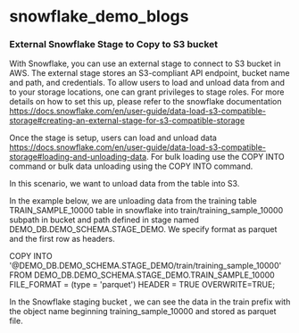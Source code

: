 # snowflake_demo_blogs


### External Snowflake Stage to Copy to S3 bucket

With Snowflake, you can use an external stage to connect to S3 bucket in AWS. The external stage stores an S3-compliant API endpoint, bucket name and path, and credentials. To allow users to load and unload data from and to your storage locations, one can grant privileges to stage roles. For more details on how to set this up, please refer to the snowflake documentation https://docs.snowflake.com/en/user-guide/data-load-s3-compatible-storage#creating-an-external-stage-for-s3-compatible-storage


Once the stage is setup, users can load and unload data https://docs.snowflake.com/en/user-guide/data-load-s3-compatible-storage#loading-and-unloading-data.  For bulk loading  use the COPY INTO <table> command or bulk data unloading using the COPY INTO <location> command. 

In this scenario, we want to unload data from the table into S3. 

In the example below, we are unloading data from the training table TRAIN_SAMPLE_10000 table in snowflake into train/training_sample_10000  subpath in bucket and path defined in stage named DEMO_DB.DEMO_SCHEMA.STAGE_DEMO. We specify format as parquet and the first row as headers.

COPY INTO '@DEMO_DB.DEMO_SCHEMA.STAGE_DEMO/train/training_sample_10000'
FROM DEMO_DB.DEMO_SCHEMA.STAGE_DEMO.TRAIN_SAMPLE_10000
FILE_FORMAT = (type = 'parquet')
HEADER = TRUE
OVERWRITE=TRUE;


In the Snowflake staging bucket , we can see the data in the train prefix with the object name beginning training_sample_10000 and stored as parquet file.
